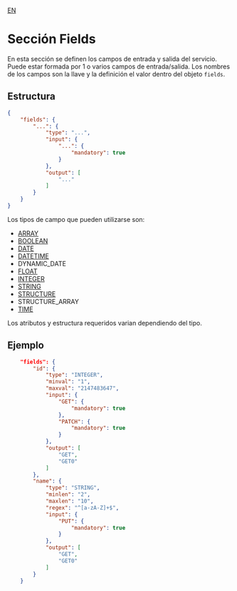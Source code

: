 [EN](README.md)
# Sección Fields

En esta sección se definen los campos de entrada y salida del servicio. Puede estar formada por 1 o varios campos de entrada/salida. Los nombres de los campos son la llave y la definición el valor dentro del objeto `fields`.

## Estructura
```json
{
	"fields": {
		"...": {
			"type": "...",
			"input": {
				"...": {
					"mandatory": true
				}
			},
			"output": [
				"..."
			]
		}
	}
}
```

Los tipos de campo que pueden utilizarse son:
* [ARRAY](type/ARRAY-ES.md)
* [BOOLEAN](type/BOOLEAN-ES.md)
* [DATE](type/DATE-ES.md)
* [DATETIME](type/DATETIME-ES.md)
* DYNAMIC_DATE
* [FLOAT](type/FLOAT-ES.md)
* [INTEGER](type/INTEGER-ES.md)
* [STRING](type/STRING-ES.md)
* [STRUCTURE](type/STRUCTURE-ES.md)
* STRUCTURE_ARRAY
* [TIME](type/TIME-ES.md)

Los atributos y estructura requeridos varian dependiendo del tipo.

## Ejemplo

```json
	"fields": {
		"id": {
			"type": "INTEGER",
			"minval": "1",
			"maxval": "2147483647",
			"input": {
				"GET": {
					"mandatory": true
				},
				"PATCH": {
					"mandatory": true
				}
			},
			"output": [
				"GET",
				"GET0"
			]
		},
		"name": {
			"type": "STRING",
			"minlen": "2",
			"maxlen": "10",
			"regex": "^[a-zA-Z]+$",
			"input": {
				"PUT": {
					"mandatory": true
				}
			},
			"output": [
				"GET",
				"GET0"
			]
		}
	}
```
